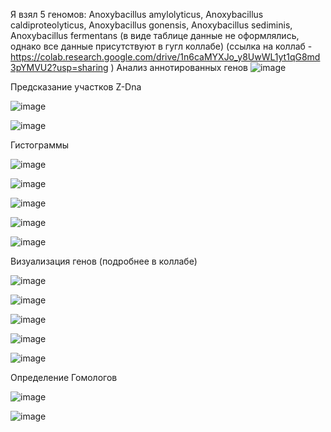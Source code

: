 Я взял 5 геномов: 
Anoxybacillus amylolyticus, 
Anoxybacillus сaldiproteolyticus, 
Anoxybacillus gonensis, 
Anoxybacillus sediminis, 
Anoxybacillus fermentans
(в виде таблице данные не оформлялись, однако все данные присутствуют в гугл коллабе)
(ссылка на коллаб - https://colab.research.google.com/drive/1n6caMYXJo_y8UwWL1yt1qG8md3pYMVU2?usp=sharing )
Анализ аннотированных генов
![image](https://user-images.githubusercontent.com/43177979/173360396-33af27f8-81c2-45b6-8ee5-ba97b0e15a0c.png)

Предсказание участков Z-Dna

![image](https://user-images.githubusercontent.com/43177979/173364658-5bd4a9a1-0cb9-417e-81b3-45a981b85a16.png)

![image](https://user-images.githubusercontent.com/43177979/173364860-946e69c2-4c76-4150-b0c7-442b63e4d66b.png)

Гистограммы

![image](https://user-images.githubusercontent.com/43177979/173365679-463395d4-e8d1-4615-a587-17344d2b3c7a.png)

![image](https://user-images.githubusercontent.com/43177979/173365935-cecf8d8f-f2fe-4abf-9f7f-635d43323200.png)

![image](https://user-images.githubusercontent.com/43177979/173366129-28e3b1ca-98b5-4690-92a4-defc32ca41c7.png)

![image](https://user-images.githubusercontent.com/43177979/173366348-d2563478-6e03-4475-bd16-c9d4cc21bb4b.png)

![image](https://user-images.githubusercontent.com/43177979/173366521-02c58a21-c152-4d7f-97d0-94e7697b8427.png)

Визуализация генов
(подробнее в коллабе)

![image](https://user-images.githubusercontent.com/43177979/173384308-a47ef519-7b29-4cd1-9e2c-5b1ca3d3f5dd.png)

![image](https://user-images.githubusercontent.com/43177979/173380666-83b03e8d-789c-4620-83f4-ca2f8febcf66.png)

![image](https://user-images.githubusercontent.com/43177979/173384646-ead16ec1-25a6-4b0b-bdcd-4b5bd109b67f.png)

![image](https://user-images.githubusercontent.com/43177979/173383851-a7a692f6-0302-4ff2-b13b-b76941e39a8f.png)

![image](https://user-images.githubusercontent.com/43177979/173383517-8cd049bd-48c3-4a04-8685-61f3fe80528a.png)

Определение Гомологов

![image](https://user-images.githubusercontent.com/43177979/173392794-2b2168f3-1659-4f50-998a-2ba2d0798d4d.png)

![image](https://user-images.githubusercontent.com/43177979/173430180-6cde45cb-3a5f-41aa-8dce-8aee1080d5c3.png)

